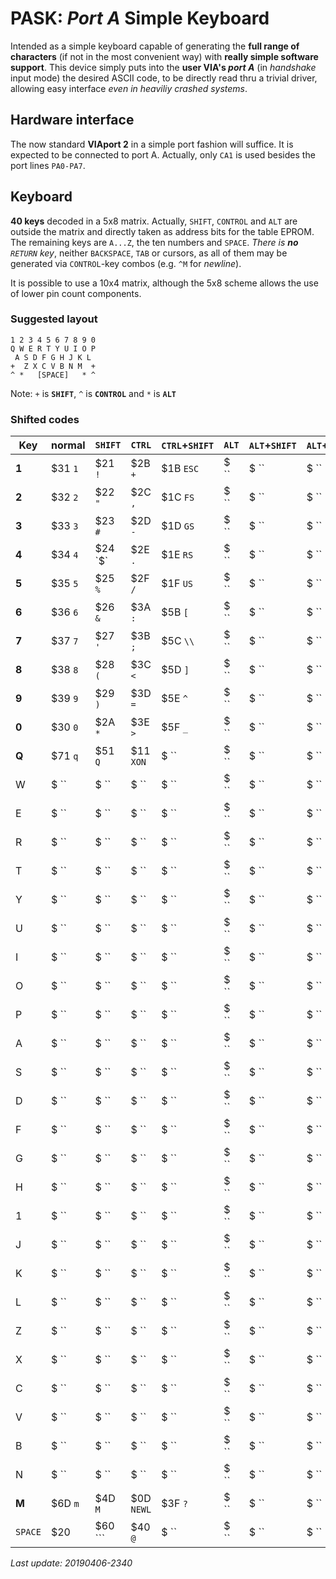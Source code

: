# PASK: _Port A_ Simple Keyboard

Intended as a simple keyboard capable of generating the **full range of characters**
(if not in the most convenient way) with **really simple software support**. This
device simply puts into the **user VIA's _port A_** (in _handshake_ input mode) the
desired ASCII code, to be directly read thru a trivial driver, allowing easy
interface _even in heaviliy crashed systems_.

## Hardware interface

The now standard **VIAport 2** in a simple port fashion will suffice. It is
expected to be connected to port A. Actually, only `CA1` is used besides the port
lines `PA0-PA7`.

## Keyboard

**40 keys** decoded in a 5x8 matrix. Actually, `SHIFT`, `CONTROL` and `ALT` are
outside the matrix and directly taken as address bits for the table EPROM. The
remaining keys are `A...Z`, the ten numbers and `SPACE`. _There is **no** `RETURN`
key_, neither `BACKSPACE`, `TAB` or cursors, as all of them may be generated via
`CONTROL`-key combos (e.g. `^M` for _newline_).

It is possible to use a 10x4 matrix, although the 5x8 scheme allows the use of
lower pin count components.

### Suggested layout
```
1 2 3 4 5 6 7 8 9 0
Q W E R T Y U I O P
 A S D F G H J K L
+  Z X C V B N M  +
^ *   [SPACE]   * ^ 
```

Note: `+` is **`SHIFT`**, `^` is **`CONTROL`** and `*` is **`ALT`**

### Shifted codes

Key|normal|`SHIFT`|`CTRL`|`CTRL`+`SHIFT`|`ALT`|`ALT`+`SHIFT`|`ALT`+`CTRL`|`ALT`+`CTRL`+`SHIFT`
---|------|-------|------|--------------|-----|-------------|------------|--------------------
**1**|$31 `1`|$21 `!`|$2B `+`|$1B `ESC`|$ ``|$ ``|$ ``|$ ``
**2**|$32 `2`|$22 `"`|$2C `,`|$1C `FS`|$ ``|$ ``|$ ``|$ ``
**3**|$33 `3`|$23 `#`|$2D `-`|$1D `GS`|$ ``|$ ``|$ ``|$ ``
**4**|$34 `4`|$24 `$`|$2E `.`|$1E `RS`|$ ``|$ ``|$ ``|$ ``
**5**|$35 `5`|$25 `%`|$2F `/`|$1F `US`|$ ``|$ ``|$ ``|$ ``
**6**|$36 `6`|$26 `&`|$3A `:`|$5B `[`|$ ``|$ ``|$ ``|$ ``
**7**|$37 `7`|$27 `'`|$3B `;`|$5C `\\`|$ ``|$ ``|$ ``|$ ``
**8**|$38 `8`|$28 `(`|$3C `<`|$5D `]`|$ ``|$ ``|$ ``|$ ``
**9**|$39 `9`|$29 `)`|$3D `=`|$5E `^`|$ ``|$ ``|$ ``|$ ``
**0**|$30 `0`|$2A `*`|$3E `>`|$5F `_`|$ ``|$ ``|$ ``|$ ``
**Q**|$71 `q`|$51 `Q`|$11 `XON`|$ ``|$ ``|$ ``|$ ``|$ ``
W|$ ``|$ ``|$ ``|$ ``|$ ``|$ ``|$ ``|$ ``
E|$ ``|$ ``|$ ``|$ ``|$ ``|$ ``|$ ``|$ ``
R|$ ``|$ ``|$ ``|$ ``|$ ``|$ ``|$ ``|$ ``
T|$ ``|$ ``|$ ``|$ ``|$ ``|$ ``|$ ``|$ ``
Y|$ ``|$ ``|$ ``|$ ``|$ ``|$ ``|$ ``|$ ``
U|$ ``|$ ``|$ ``|$ ``|$ ``|$ ``|$ ``|$ ``
I|$ ``|$ ``|$ ``|$ ``|$ ``|$ ``|$ ``|$ ``
O|$ ``|$ ``|$ ``|$ ``|$ ``|$ ``|$ ``|$ ``
P|$ ``|$ ``|$ ``|$ ``|$ ``|$ ``|$ ``|$ ``
A|$ ``|$ ``|$ ``|$ ``|$ ``|$ ``|$ ``|$ ``
S|$ ``|$ ``|$ ``|$ ``|$ ``|$ ``|$ ``|$ ``
D|$ ``|$ ``|$ ``|$ ``|$ ``|$ ``|$ ``|$ ``
F|$ ``|$ ``|$ ``|$ ``|$ ``|$ ``|$ ``|$ ``
G|$ ``|$ ``|$ ``|$ ``|$ ``|$ ``|$ ``|$ ``
H|$ ``|$ ``|$ ``|$ ``|$ ``|$ ``|$ ``|$ ``
1|$ ``|$ ``|$ ``|$ ``|$ ``|$ ``|$ ``|$ ``
J|$ ``|$ ``|$ ``|$ ``|$ ``|$ ``|$ ``|$ ``
K|$ ``|$ ``|$ ``|$ ``|$ ``|$ ``|$ ``|$ ``
L|$ ``|$ ``|$ ``|$ ``|$ ``|$ ``|$ ``|$ ``
Z|$ ``|$ ``|$ ``|$ ``|$ ``|$ ``|$ ``|$ ``
X|$ ``|$ ``|$ ``|$ ``|$ ``|$ ``|$ ``|$ ``
C|$ ``|$ ``|$ ``|$ ``|$ ``|$ ``|$ ``|$ ``
V|$ ``|$ ``|$ ``|$ ``|$ ``|$ ``|$ ``|$ ``
B|$ ``|$ ``|$ ``|$ ``|$ ``|$ ``|$ ``|$ ``
N|$ ``|$ ``|$ ``|$ ``|$ ``|$ ``|$ ``|$ ``
**M**|$6D `m`|$4D `M`|$0D `NEWL`|$3F `?`|$ ``|$ ``|$ ``|$ ``
`SPACE`|$20 ` `|$60 `\``|$40 `@`|$ ``|$ ``|$ ``|$ ``|$ ``

_Last update: 20190406-2340_
